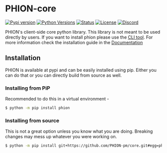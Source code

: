 # PHION-core

[![Pypi version](https://img.shields.io/pypi/v/phion)](https://pypi.org/project/phion)
[![Python Versions](https://img.shields.io/pypi/pyversions/phion)](#)
[![Status](https://img.shields.io/pypi/status/phion)](#)
[![License](https://img.shields.io/pypi/l/phion)](LICENSE)
[![Discord](https://img.shields.io/discord/939102949605515284)](https://discord.gg/36PQMgPDJy)


PHION's client-side core python library. This library is not meant to be used directly by users. If you want to install phion please use the [CLI tool](https://github.com/PHION-pm/cli). For more information check the installation guide in the [Documentation](https://docs.phion.cf)

## Installation

PHION is available at pypi and can be easily installed using pip. Either you can do that or you can directly build from source as well.

### Installing from PiP

Recommended to do this in a virtual environment - 
```bash
$ python -m pip install phion
```

### Installing from source

This is not a great option unless you know what you are doing. Breaking changes may mess up whatever you were working on.

```bash
$ python -m pip install git+https://github.com/PHION-pm/core.git#egg=phion
```

